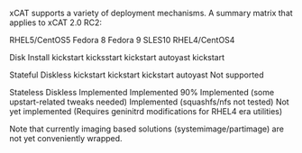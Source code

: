xCAT supports a variety of deployment mechanisms. A summary matrix that applies to xCAT 2.0 RC2: 

RHEL5/CentOS5 
Fedora 8 
Fedora 9 
SLES10 
RHEL4/CentOS4 

Disk Install 
kickstart 
kicksstart 
kickstart 
autoyast 
kickstart 

Stateful Diskless 
kickstart 
kickstart 
kickstart 
autoyast 
Not supported 

Stateless Diskless 
Implemented 
Implemented 
90% Implemented (some upstart-related tweaks needed) 
Implemented (squashfs/nfs not tested) 
Not yet implemented (Requires geninitrd modifications for RHEL4 era utilities) 

Note that currently imaging based solutions (systemimage/partimage) are not yet conveniently wrapped. 

